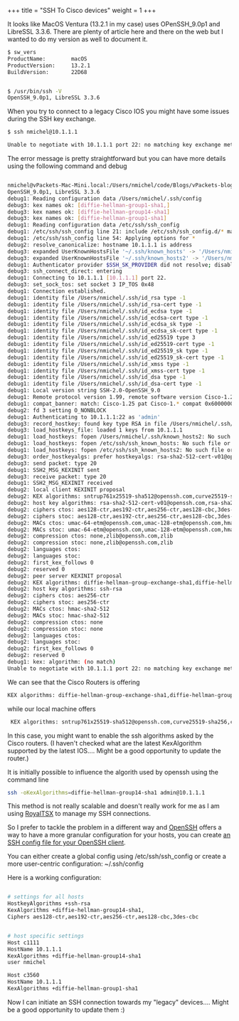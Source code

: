 +++
title = "SSH To Cisco devices"
weight = 1
+++


It looks like MacOS Ventura (13.2.1 in my case) uses OPenSSH_9.0p1 and LibreSSL 3.3.6. There are plenty of article here and there on the web but I wanted to do my version as well to document it.

``` bash
$ sw_vers            
ProductName:		macOS
ProductVersion:		13.2.1
BuildVersion:		22D68


$ /usr/bin/ssh -V   
OpenSSH_9.0p1, LibreSSL 3.3.6
```



When you try to connect to a legacy Cisco IOS you might have some issues during the SSH key exchange.


```bash
$ ssh nmichel@10.1.1.1

Unable to negotiate with 10.1.1.1 port 22: no matching key exchange method found. Their offer: diffie-hellman-group-exchange-sha1,diffie-hellman-group14-sha1
```

The error message is pretty straightforward but you can have more details using the following command and debug


``` bash

nmichel@vPackets-Mac-Mini.local:/Users/nmichel/code/Blogs/vPackets-blog git:(main*) $ ssh -vvvv admin@10.1.1.1
OpenSSH_9.0p1, LibreSSL 3.3.6
debug1: Reading configuration data /Users/nmichel/.ssh/config
debug3: kex names ok: [diffie-hellman-group1-sha1,]
debug3: kex names ok: [diffie-hellman-group14-sha1]
debug3: kex names ok: [diffie-hellman-group1-sha1]
debug1: Reading configuration data /etc/ssh/ssh_config
debug1: /etc/ssh/ssh_config line 21: include /etc/ssh/ssh_config.d/* matched no files
debug1: /etc/ssh/ssh_config line 54: Applying options for *
debug2: resolve_canonicalize: hostname 10.1.1.1 is address
debug3: expanded UserKnownHostsFile '~/.ssh/known_hosts' -> '/Users/nmichel/.ssh/known_hosts'
debug3: expanded UserKnownHostsFile '~/.ssh/known_hosts2' -> '/Users/nmichel/.ssh/known_hosts2'
debug1: Authenticator provider $SSH_SK_PROVIDER did not resolve; disabling
debug3: ssh_connect_direct: entering
debug1: Connecting to 10.1.1.1 [10.1.1.1] port 22.
debug3: set_sock_tos: set socket 3 IP_TOS 0x48
debug1: Connection established.
debug1: identity file /Users/nmichel/.ssh/id_rsa type -1
debug1: identity file /Users/nmichel/.ssh/id_rsa-cert type -1
debug1: identity file /Users/nmichel/.ssh/id_ecdsa type -1
debug1: identity file /Users/nmichel/.ssh/id_ecdsa-cert type -1
debug1: identity file /Users/nmichel/.ssh/id_ecdsa_sk type -1
debug1: identity file /Users/nmichel/.ssh/id_ecdsa_sk-cert type -1
debug1: identity file /Users/nmichel/.ssh/id_ed25519 type 3
debug1: identity file /Users/nmichel/.ssh/id_ed25519-cert type -1
debug1: identity file /Users/nmichel/.ssh/id_ed25519_sk type -1
debug1: identity file /Users/nmichel/.ssh/id_ed25519_sk-cert type -1
debug1: identity file /Users/nmichel/.ssh/id_xmss type -1
debug1: identity file /Users/nmichel/.ssh/id_xmss-cert type -1
debug1: identity file /Users/nmichel/.ssh/id_dsa type -1
debug1: identity file /Users/nmichel/.ssh/id_dsa-cert type -1
debug1: Local version string SSH-2.0-OpenSSH_9.0
debug1: Remote protocol version 1.99, remote software version Cisco-1.25
debug1: compat_banner: match: Cisco-1.25 pat Cisco-1.* compat 0x60000000
debug2: fd 3 setting O_NONBLOCK
debug1: Authenticating to 10.1.1.1:22 as 'admin'
debug3: record_hostkey: found key type RSA in file /Users/nmichel/.ssh/known_hosts:11
debug3: load_hostkeys_file: loaded 1 keys from 10.1.1.1
debug1: load_hostkeys: fopen /Users/nmichel/.ssh/known_hosts2: No such file or directory
debug1: load_hostkeys: fopen /etc/ssh/ssh_known_hosts: No such file or directory
debug1: load_hostkeys: fopen /etc/ssh/ssh_known_hosts2: No such file or directory
debug3: order_hostkeyalgs: prefer hostkeyalgs: rsa-sha2-512-cert-v01@openssh.com,rsa-sha2-256-cert-v01@openssh.com,rsa-sha2-512,rsa-sha2-256,ssh-rsa
debug3: send packet: type 20
debug1: SSH2_MSG_KEXINIT sent
debug3: receive packet: type 20
debug1: SSH2_MSG_KEXINIT received
debug2: local client KEXINIT proposal
debug2: KEX algorithms: sntrup761x25519-sha512@openssh.com,curve25519-sha256,curve25519-sha256@libssh.org,ecdh-sha2-nistp256,ecdh-sha2-nistp384,ecdh-sha2-nistp521,diffie-hellman-group-exchange-sha256,diffie-hellman-group16-sha512,diffie-hellman-group18-sha512,diffie-hellman-group14-sha256,diffie-hellman-group1-sha1,ext-info-c
debug2: host key algorithms: rsa-sha2-512-cert-v01@openssh.com,rsa-sha2-256-cert-v01@openssh.com,rsa-sha2-512,rsa-sha2-256,ssh-rsa,ssh-ed25519-cert-v01@openssh.com,ecdsa-sha2-nistp256-cert-v01@openssh.com,ecdsa-sha2-nistp384-cert-v01@openssh.com,ecdsa-sha2-nistp521-cert-v01@openssh.com,ssh-ed25519,ecdsa-sha2-nistp256,ecdsa-sha2-nistp384,ecdsa-sha2-nistp521
debug2: ciphers ctos: aes128-ctr,aes192-ctr,aes256-ctr,aes128-cbc,3des-cbc
debug2: ciphers stoc: aes128-ctr,aes192-ctr,aes256-ctr,aes128-cbc,3des-cbc
debug2: MACs ctos: umac-64-etm@openssh.com,umac-128-etm@openssh.com,hmac-sha2-256-etm@openssh.com,hmac-sha2-512-etm@openssh.com,hmac-sha1-etm@openssh.com,umac-64@openssh.com,umac-128@openssh.com,hmac-sha2-256,hmac-sha2-512,hmac-sha1
debug2: MACs stoc: umac-64-etm@openssh.com,umac-128-etm@openssh.com,hmac-sha2-256-etm@openssh.com,hmac-sha2-512-etm@openssh.com,hmac-sha1-etm@openssh.com,umac-64@openssh.com,umac-128@openssh.com,hmac-sha2-256,hmac-sha2-512,hmac-sha1
debug2: compression ctos: none,zlib@openssh.com,zlib
debug2: compression stoc: none,zlib@openssh.com,zlib
debug2: languages ctos:
debug2: languages stoc:
debug2: first_kex_follows 0
debug2: reserved 0
debug2: peer server KEXINIT proposal
debug2: KEX algorithms: diffie-hellman-group-exchange-sha1,diffie-hellman-group14-sha1
debug2: host key algorithms: ssh-rsa
debug2: ciphers ctos: aes256-ctr
debug2: ciphers stoc: aes256-ctr
debug2: MACs ctos: hmac-sha2-512
debug2: MACs stoc: hmac-sha2-512
debug2: compression ctos: none
debug2: compression stoc: none
debug2: languages ctos:
debug2: languages stoc:
debug2: first_kex_follows 0
debug2: reserved 0
debug1: kex: algorithm: (no match)
Unable to negotiate with 10.1.1.1 port 22: no matching key exchange method found. Their offer: diffie-hellman-group-exchange-sha1,diffie-hellman-group14-sha1
```


We can see that the Cisco Routers is offering 

```bash
KEX algorithms: diffie-hellman-group-exchange-sha1,diffie-hellman-group14-sha1 
```

while our local machine offers

```bash
 KEX algorithms: sntrup761x25519-sha512@openssh.com,curve25519-sha256,curve25519-sha256@libssh.org,ecdh-sha2-nistp256,ecdh-sha2-nistp384,ecdh-sha2-nistp521,diffie-hellman-group-exchange-sha256,diffie-hellman-group16-sha512,diffie-hellman-group18-sha512,diffie-hellman-group14-sha256,diffie-hellman-group1-sha1,ext-info-c
 ```


In this case, you might want to enable the ssh algorithms asked by the Cisco routers. (I haven't checked what are the latest KexAlgorithm supported by the latest IOS.... Might be a good opportunity to update the router.)

It is initially possible to influence the algorith used by openssh using the command line 

``` bash
ssh -oKexAlgorithms=diffie-hellman-group14-sha1 admin@10.1.1.1
```

This method is not really scalable and doesn't really work for me as I am using [RoyalTSX](https://royalapps.com/ts/mac/features) to manage my SSH connections.

So I prefer to tackle the problem in a different way and [OpenSSH](https://www.openssh.com) offers a way to have a more granular configuration for your hosts, you can create [an SSH config file for your OpenSSH client](https://www.ssh.com/academy/ssh/config).

You can either create a global config using /etc/ssh/ssh_config or create a more user-centric configuration: ~/.ssh/config 

Here is a working configuration:


``` bash

# settings for all hosts
HostkeyAlgorithms +ssh-rsa
KexAlgorithms +diffie-hellman-group14-sha1,
Ciphers aes128-ctr,aes192-ctr,aes256-ctr,aes128-cbc,3des-cbc


# host specific settings
Host c1111
HostName 10.1.1.1
KexAlgorithms +diffie-hellman-group14-sha1
user nmichel

Host c3560
HostName 10.1.1.1
KexAlgorithms +diffie-hellman-group1-sha1
````


Now I can initiate an SSH connection towards my "legacy" devices.... Might be a good opportunity to update them :) 


